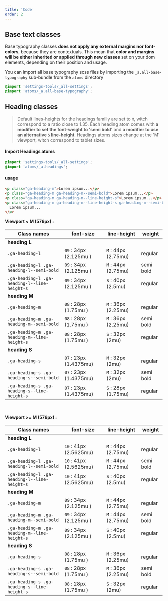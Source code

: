 ```yaml
---
title: 'Code'
order: 2
---
```


## Base text classes

Base typography classes **does not apply any external margins nor font-colors**, because they are contextuals. This mean that **color and margins will be either inherited or applied through new classes** set on your dom elements, depending on their position and usage.

You can import all base typography scss files by importing the `_a.all-base-typography` sub-bundle from the `atoms` directory

```scss
@import 'settings-tools/_all-settings';
@import 'atoms/_a.all-base-typography';
```

## Heading classes

> Default lines-heights for the headings familly are set to `M`, witch correspond to a ratio close to 1.35.
> Each heading atom comes with **a modifier to set the font-weight to 'semi bold'** and **a modifier to use an alternative `S` line-height**.
> Headings atoms sizes change at the 'M' viewport, witch correspond to tablet sizes.

#### Import Headings atoms

```scss
@import 'settings-tools/_all-settings';
@import 'atoms/_a.headings';
```

#### usage

```html
<p class="ga-heading-m">Lorem ipsum...</p>
<p class="ga-heading-m ga-heading-m--semi-bold">Lorem ipsum...</p>
<p class="ga-heading-m ga-heading-m--line-height-s">Lorem ipsum...</p>
<p class="ga-heading-m ga-heading-m--line-height-s ga-heading-m--semi-bold">
  Lorem ipsum...
</p>
```

<pattern path="src/patterns/--typography/typographyHeading-variations"></pattern>

**Viewport < M (576px) :**

| Class names                                  | font-size              | line-height         | weight    |
| -------------------------------------------- | ---------------------- | ------------------- | --------- |
| **heading L**                                |
| `.ga-heading-l`                              | `09` : 34px (2.125mu ) | `M` : 44px (2.75mu) | regular   |
| `.ga-heading-l .ga-heading-l--semi-bold`     | `09` : 34px (2.125mu ) | `M` : 44px (2.75mu) | semi bold |
| `.ga-heading-l .ga-heading-l--line-height-s` | `09` : 34px (2.125mu ) | `S` : 40px (2.5mu)  | regular   |
| **heading M**                                |
| `.ga-heading-m`                              | `08` : 28px (1.75mu )  | `M` : 36px (2.25mu) | regular   |
| `.ga-heading-m .ga-heading-m--semi-bold`     | `08` : 28px (1.75mu )  | `M` : 36px (2.25mu) | semi bold |
| `.ga-heading-m .ga-heading-m--line-height-s` | `08` : 28px (1.75mu )  | `S` : 32px (2mu)    | regular   |
| **heading S**                                |
| `.ga-heading-s`                              | `07` : 23px (1.4375mu) | `M` : 32px (2mu)    | regular   |
| `.ga-heading-s .ga-heading-s--semi-bold`     | `07` : 23px (1.4375mu) | `M` : 32px (2mu)    | semi bold |
| `.ga-heading-s .ga-heading-s--line-height-s` | `07` : 23px (1.4375mu) | `S` : 28px (1.75mu) | regular   |

<br>

**Viewport >= M (576px) :**

| Class names                                  | font-size              | line-height         | weight    |
| -------------------------------------------- | ---------------------- | ------------------- | --------- |
| **heading L**                                |
| `.ga-heading-l`                              | `10` : 41px (2.5625mu) | `M` : 44px (2.75mu) | regular   |
| `.ga-heading-l .ga-heading-l--semi-bold`     | `10` : 41px (2.5625mu) | `M` : 44px (2.75mu) | semi bold |
| `.ga-heading-l .ga-heading-l--line-height-s` | `10` : 41px (2.5625mu) | `S` : 40px (2.5mu)  | regular   |
| **heading M**                                |
| `.ga-heading-m`                              | `09` : 34px (2.125mu ) | `M` : 44px (2.75mu) | regular   |
| `.ga-heading-m .ga-heading-m--semi-bold`     | `09` : 34px (2.125mu ) | `M` : 44px (2.75mu) | semi bold |
| `.ga-heading-m .ga-heading-m--line-height-s` | `09` : 34px (2.125mu ) | `S` : 40px (2.5mu)  | regular   |
| **heading S**                                |
| `.ga-heading-s`                              | `08` : 28px (1.75mu )  | `M` : 36px (2.25mu) | regular   |
| `.ga-heading-s .ga-heading-s--semi-bold`     | `08` : 28px (1.75mu )  | `M` : 36px (2.25mu) | semi bold |
| `.ga-heading-s .ga-heading-s--line-height-s` | `08` : 28px (1.75mu )  | `S` : 32px (2mu)    | regular   |
